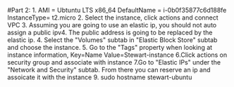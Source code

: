 #Part 2:
1.
AMI = Ubtuntu LTS x86_64
DefaultName = i-0b0f35877c6d188fe
InstanceType= t2.micro
2. Select the instance, click actions  and connect VPC
3. Assuming you are going to use an elastic ip, you should not auto assign a public ipv4. The public address is going to be replaced by the elastic ip.
4. Select the "Volumes" subtab in "Elastic Block Store" subtab and choose the instance.
5. Go to the "Tags" property when looking at instance information, Key=Name
Value=Stewart-instance
6.Click actions on security group and associate with instance
7.Go to "Elastic IPs" under the "Network and Security" subtab. From there you can reserve an ip and assoicate it with the instance
9. sudo hostname stewart-ubuntu
